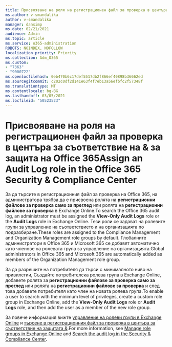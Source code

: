 ```yaml
---
title: Присвояване на роля на регистрационен файл за проверка в центъра за съответствие на & за защита на Office 365
ms.author: v-smandalika
author: v-smandalika
manager: dansimp
ms.date: 02/21/2021
audience: Admin
ms.topic: article
ms.service: o365-administration
ROBOTS: NOINDEX, NOFOLLOW
localization_priority: Priority
ms.collection: Adm_O365
ms.custom:
- "7363"
- "9000722"
ms.openlocfilehash: 0eb470b6c17def5517db2f866ef40898b36662ed
ms.sourcegitcommit: c202c0df2d141e63f4f7eb13a56efbfc2f57348f
ms.translationtype: MT
ms.contentlocale: bg-BG
ms.lasthandoff: 03/05/2021
ms.locfileid: "50523523"
---
```

# <a name="assign-an-audit-log-role-in-the-office-365-security--compliance-center"></a><span data-ttu-id="62fac-102">Присвояване на роля на регистрационен файл за проверка в центъра за съответствие на & за защита на Office 365</span><span class="sxs-lookup"><span data-stu-id="62fac-102">Assign an Audit Log role in the Office 365 Security & Compliance Center</span></span>

<span data-ttu-id="62fac-103">За да търсите в регистрационния файл за проверка на Office 365, на администратора трябва да е присвоена ролята на **регистрационни файлове за проверка само за преглед** или ролята на **регистрационни файлове за проверка** в Exchange Online.</span><span class="sxs-lookup"><span data-stu-id="62fac-103">To search the Office 365 audit log, an administrator must be assigned the **View-Only Audit Logs** role or the **Audit Logs** role in Exchange Online.</span></span> <span data-ttu-id="62fac-104">Тези роли се задават на ролевите групи за управление на съответствието и на организацията по подразбиране.</span><span class="sxs-lookup"><span data-stu-id="62fac-104">These roles are assigned to the Compliance Management and Organization Management role groups by default.</span></span> <span data-ttu-id="62fac-105">Глобалните администратори в Office 365 и Microsoft 365 се добавят автоматично като членове на ролевата група за управление на организацията.</span><span class="sxs-lookup"><span data-stu-id="62fac-105">Global administrators in Office 365 and Microsoft 365 are automatically added as members of the Organization Management role group.</span></span>

<span data-ttu-id="62fac-106">За да разрешите на потребителя да търси с минималното ниво на привилегии, Създайте потребителска ролева група в Exchange Online, добавете ролята за **регистрационни файлове за проверка само за преглед** или ролята на **регистрационни файлове за проверка** и след това добавете потребителя като член на новата ролева група.</span><span class="sxs-lookup"><span data-stu-id="62fac-106">To enable a user to search with the minimum level of privileges, create a custom role group in Exchange Online, add the **View-Only Audit Logs** role or **Audit Logs** role, and then add the user as a member of the new role group.</span></span>

<span data-ttu-id="62fac-107">За повече информация вижте [управление на ролеви групи в Exchange Online](https://docs.microsoft.com/Exchange/permissions-exo/role-groups) и [търсене в регистрационния файл за проверка в центъра за съответствие на защитата &](https://docs.microsoft.com/microsoft-365/compliance/search-the-audit-log-in-security-and-compliance).</span><span class="sxs-lookup"><span data-stu-id="62fac-107">For more information, see [Manage role groups in Exchange Online](https://docs.microsoft.com/Exchange/permissions-exo/role-groups) and [Search the audit log in the Security & Compliance Center](https://docs.microsoft.com/microsoft-365/compliance/search-the-audit-log-in-security-and-compliance).</span></span>